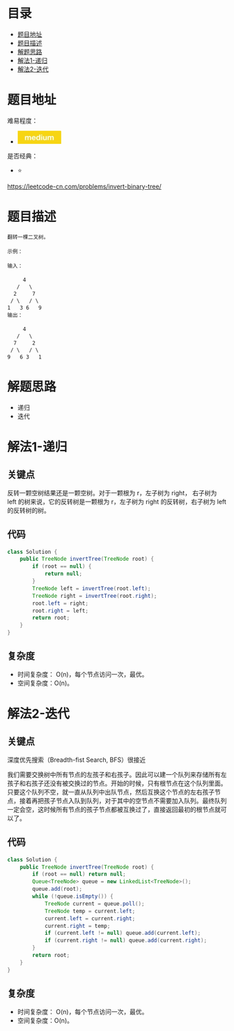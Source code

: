 # 目录
* [题目地址](#题目地址)
* [题目描述](#题目描述)
* [解题思路](#解题思路)
* [解法1-递归](#解法1-递归)
* [解法2-迭代](#解法2-迭代)



# 题目地址
难易程度：
- ![medium.jpg](../.images/medium.jpg)

是否经典：
- ⭐️

https://leetcode-cn.com/problems/invert-binary-tree/

# 题目描述
```$xslt
翻转一棵二叉树。

示例：

输入：

     4
   /   \
  2     7
 / \   / \
1   3 6   9
输出：

     4
   /   \
  7     2
 / \   / \
9   6 3   1

```


# 解题思路
- 递归
- 迭代


# 解法1-递归
## 关键点
反转一颗空树结果还是一颗空树。对于一颗根为 r，左子树为 $\mbox{right}$， 右子树为 $\mbox{left}$ 的树来说，它的反转树是一颗根为 r，左子树为 $\mbox{right}$ 的反转树，右子树为 $\mbox{left}$ 的反转树的树。

## 代码
```Java
class Solution {
    public TreeNode invertTree(TreeNode root) {
        if (root == null) {
            return null;
        }
        TreeNode left = invertTree(root.left);
        TreeNode right = invertTree(root.right);
        root.left = right;
        root.right = left;
        return root;
    }
}
```


## 复杂度
- 时间复杂度： O(n)，每个节点访问一次，最优。
- 空间复杂度：O(n)。

# 解法2-迭代
## 关键点
深度优先搜索（Breadth-fist Search, BFS）很接近

我们需要交换树中所有节点的左孩子和右孩子。因此可以建一个队列来存储所有左孩子和右孩子还没有被交换过的节点。开始的时候，只有根节点在这个队列里面。只要这个队列不空，就一直从队列中出队节点，然后互换这个节点的左右孩子节点，接着再把孩子节点入队到队列，对于其中的空节点不需要加入队列。最终队列一定会空，这时候所有节点的孩子节点都被互换过了，直接返回最初的根节点就可以了。

## 代码
```Java
class Solution {
    public TreeNode invertTree(TreeNode root) {
        if (root == null) return null;
        Queue<TreeNode> queue = new LinkedList<TreeNode>();
        queue.add(root);
        while (!queue.isEmpty()) {
            TreeNode current = queue.poll();
            TreeNode temp = current.left;
            current.left = current.right;
            current.right = temp;
            if (current.left != null) queue.add(current.left);
            if (current.right != null) queue.add(current.right);
        }
        return root;
    }
}
```


## 复杂度
- 时间复杂度： O(n)，每个节点访问一次，最优。
- 空间复杂度：O(n)。